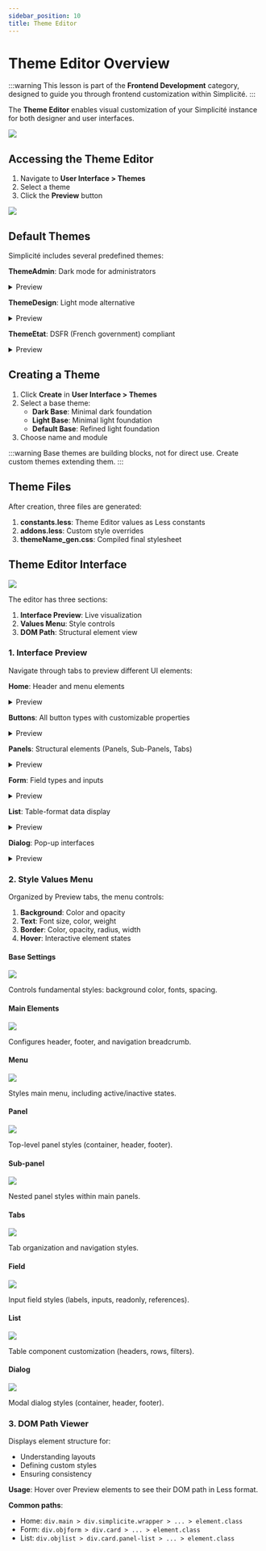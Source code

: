 ```yaml
---
sidebar_position: 10
title: Theme Editor
---
```


Theme Editor Overview
===================

:::warning
This lesson is part of the **Frontend Development** category, designed to guide you through frontend customization within Simplicité.
:::

The **Theme Editor** enables visual customization of your Simplicité instance for both designer and user interfaces.

![](img/theme/simplicite-mazette-form.png)

## Accessing the Theme Editor

1. Navigate to **User Interface > Themes**
2. Select a theme
3. Click the **Preview** button

![](img/theme/theme-editor-overview.png)

## Default Themes

Simplicité includes several predefined themes:

**ThemeAdmin**: Dark mode for administrators
<details>
<summary>Preview</summary>

![](img/theme/theme-admin-overview.png)
</details>

**ThemeDesign**: Light mode alternative
<details>
<summary>Preview</summary>

![](img/theme/theme-design-overview.png)
</details>

**ThemeEtat**: DSFR (French government) compliant
<details>
<summary>Preview</summary>

![](img/theme/theme-etat-overview.png)
</details>

## Creating a Theme

1. Click **Create** in **User Interface > Themes**
2. Select a base theme:
   - **Dark Base**: Minimal dark foundation
   - **Light Base**: Minimal light foundation
   - **Default Base**: Refined light foundation
3. Choose name and module

:::warning
Base themes are building blocks, not for direct use. Create custom themes extending them.
:::

## Theme Files

After creation, three files are generated:

1. **constants.less**: Theme Editor values as Less constants
2. **addons.less**: Custom style overrides
3. **themeName_gen.css**: Compiled final stylesheet

## Theme Editor Interface

![](img/theme/theme-editor-parts.png)

The editor has three sections:

1. **Interface Preview**: Live visualization
2. **Values Menu**: Style controls
3. **DOM Path**: Structural element view

### 1. Interface Preview

Navigate through tabs to preview different UI elements:

**Home**: Header and menu elements
<details>
<summary>Preview</summary>

![](img/theme/theme-editor-preview-home.png)
</details>

**Buttons**: All button types with customizable properties
<details>
<summary>Preview</summary>

![](img/theme/theme-editor-preview-buttons.png)
</details>

**Panels**: Structural elements (Panels, Sub-Panels, Tabs)
<details>
<summary>Preview</summary>

![](img/theme/theme-editor-preview-panels.png)
</details>

**Form**: Field types and inputs
<details>
<summary>Preview</summary>

![](img/theme/theme-editor-preview-form.png)
</details>

**List**: Table-format data display
<details>
<summary>Preview</summary>

![](img/theme/theme-editor-preview-list.png)
</details>

**Dialog**: Pop-up interfaces
<details>
<summary>Preview</summary>

![](img/theme/theme-editor-preview-dialog.png)
</details>

### 2. Style Values Menu

Organized by Preview tabs, the menu controls:

1. **Background**: Color and opacity
2. **Text**: Font size, color, weight
3. **Border**: Color, opacity, radius, width
4. **Hover**: Interactive element states

#### Base Settings

![](img/theme/theme-editor-style-base.png)

Controls fundamental styles: background color, fonts, spacing.

#### Main Elements

![](img/theme/theme-editor-style-main.png)

Configures header, footer, and navigation breadcrumb.

#### Menu

![](img/theme/theme-editor-style-menu.png)

Styles main menu, including active/inactive states.

#### Panel

![](img/theme/theme-editor-style-panel.png)

Top-level panel styles (container, header, footer).

#### Sub-panel

![](img/theme/theme-editor-style-subpanel.png)

Nested panel styles within main panels.

#### Tabs

![](img/theme/theme-editor-style-tabs.png)

Tab organization and navigation styles.

#### Field

![](img/theme/theme-editor-style-field.png)

Input field styles (labels, inputs, readonly, references).

#### List

![](img/theme/theme-editor-style-list.png)

Table component customization (headers, rows, filters).

#### Dialog

![](img/theme/theme-editor-style-dialog.png)

Modal dialog styles (container, header, footer).

### 3. DOM Path Viewer

Displays element structure for:
- Understanding layouts
- Defining custom styles
- Ensuring consistency

**Usage**: Hover over Preview elements to see their DOM path in Less format.

**Common paths**:
- Home: `div.main > div.simplicite.wrapper > ... > element.class`
- Form: `div.objform > div.card > ... > element.class`
- List: `div.objlist > div.card.panel-list > ... > element.class`